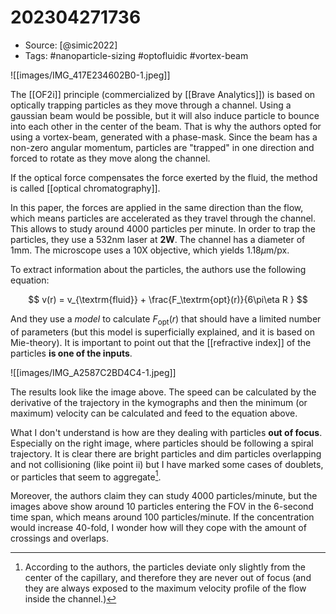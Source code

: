 # 202304271736

- Source: [@simic2022]
- Tags: #nanoparticle-sizing #optofluidic #vortex-beam 

![[images/IMG_417E234602B0-1.jpeg]]

The [[OF2i]] principle (commercialized by [[Brave Analytics]]) is based on optically trapping particles as they move through a channel. Using a gaussian beam would be possible, but it will also induce particle to bounce into each other in the center of the beam. That is why the authors opted for using a vortex-beam, generated with a phase-mask. Since the beam has a non-zero angular momentum, particles are "trapped" in one direction and forced to rotate as they move along the channel. 

If the optical force compensates the force exerted by the fluid, the method is called [[optical chromatography]]. 

In this paper, the forces are applied in the same direction than the flow, which means particles are accelerated as they travel through the channel. This allows to study around 4000 particles per minute. In order to trap the particles, they use a 532nm laser at **2W**. The channel has a diameter of 1mm. The microscope uses a 10X objective, which yields $1.18\mu \textrm{m/px}$.  

To extract information about the particles, the authors use the following equation:

$$
v(r) = v_{\textrm{fluid}} + \frac{F_\textrm{opt}(r)}{6\pi\eta R }
$$

And they use a *model* to calculate $F_\textrm{opt}(r)$ that should have a limited number of parameters (but this model is superficially explained, and it is based on Mie-theory). It is important to point out that the [[refractive index]] of the particles **is one of the inputs**.

![[images/IMG_A2587C2BD4C4-1.jpeg]]

The results look like the image above. The speed can be calculated by the derivative of the trajectory in the kymographs and then the minimum (or maximum) velocity can be calculated and feed to the equation above. 

What I don't understand is how are they dealing with particles **out of focus**. Especially on the right image, where particles should be following a spiral trajectory. It is clear there are bright particles and dim particles overlapping and not collisioning (like point ii) but I have marked some cases of doublets, or particles that seem to aggregate[^1]. 

Moreover, the authors claim they can study 4000 particles/minute, but the images above show around 10 particles entering the FOV in the 6-second time span, which means around 100 particles/minute. If the concentration would increase 40-fold, I wonder how will they cope with the amount of crossings and overlaps. 

[^1]: According to the authors, the particles deviate only slightly from the center of the capillary, and therefore they are never out of focus (and they are always exposed to the maximum velocity profile of the flow inside the channel.)